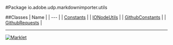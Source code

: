 #Package io.adobe.udp.markdownimporter.utils

##Classes
| Name |
| --- |
| [Constants](Constants.md) |
| [IONodeUtils](IONodeUtils.md) |
| [GithubConstants](GithubConstants.md) |
| [GithubRequests](GithubRequests.md) |

---

[![Marklet](https://img.shields.io/badge/Generated%20by-Marklet-green.svg)](https://github.com/Faylixe/marklet)